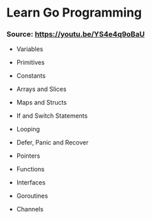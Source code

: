 # Learn Go Programming

### Source: https://youtu.be/YS4e4q9oBaU

- Variables

- Primitives

- Constants

- Arrays and Slices

- Maps and Structs

- If and Switch Statements

- Looping

- Defer, Panic and Recover

- Pointers

- Functions

- Interfaces

- Goroutines

- Channels
